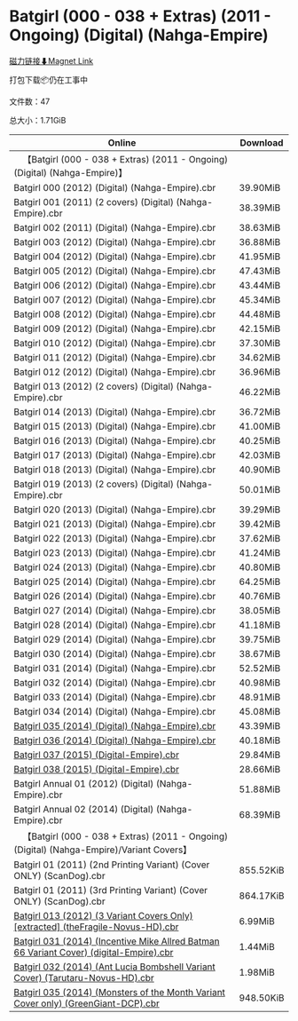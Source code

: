 # Batgirl (000 - 038 + Extras) (2011 - Ongoing) (Digital) (Nahga-Empire)

[磁力链接⬇Magnet Link](magnet:?xt=urn:btih:e4141d6499a7b76691c9f58f8241e14574ff2399&dn=Batgirl%20%28000%20-%20038%20%2B%20Extras%29%20%282011%20-%20Ongoing%29%20%28Digital%29%20%28Nahga-Empire%29)

打包下载📦仍在工事中

文件数：47

总大小：1.71GiB

Online | Download
--- | ---
&emsp;【Batgirl (000 - 038 + Extras) (2011 - Ongoing) (Digital) (Nahga-Empire)】 | 
Batgirl 000 (2012) (Digital) (Nahga-Empire).cbr | 39.90MiB
Batgirl 001 (2011) (2 covers) (Digital) (Nahga-Empire).cbr | 38.39MiB
Batgirl 002 (2011) (Digital) (Nahga-Empire).cbr | 38.63MiB
Batgirl 003 (2012) (Digital) (Nahga-Empire).cbr | 36.88MiB
Batgirl 004 (2012) (Digital) (Nahga-Empire).cbr | 41.95MiB
Batgirl 005 (2012) (Digital) (Nahga-Empire).cbr | 47.43MiB
Batgirl 006 (2012) (Digital) (Nahga-Empire).cbr | 43.44MiB
Batgirl 007 (2012) (Digital) (Nahga-Empire).cbr | 45.34MiB
Batgirl 008 (2012) (Digital) (Nahga-Empire).cbr | 44.48MiB
Batgirl 009 (2012) (Digital) (Nahga-Empire).cbr | 42.15MiB
Batgirl 010 (2012) (Digital) (Nahga-Empire).cbr | 37.30MiB
Batgirl 011 (2012) (Digital) (Nahga-Empire).cbr | 34.62MiB
Batgirl 012 (2012) (Digital) (Nahga-Empire).cbr | 36.96MiB
Batgirl 013 (2012) (2 covers) (Digital) (Nahga-Empire).cbr | 46.22MiB
Batgirl 014 (2013) (Digital) (Nahga-Empire).cbr | 36.72MiB
Batgirl 015 (2013) (Digital) (Nahga-Empire).cbr | 41.00MiB
Batgirl 016 (2013) (Digital) (Nahga-Empire).cbr | 40.25MiB
Batgirl 017 (2013) (Digital) (Nahga-Empire).cbr | 42.03MiB
Batgirl 018 (2013) (Digital) (Nahga-Empire).cbr | 40.90MiB
Batgirl 019 (2013) (2 covers) (Digital) (Nahga-Empire).cbr | 50.01MiB
Batgirl 020 (2013) (Digital) (Nahga-Empire).cbr | 39.29MiB
Batgirl 021 (2013) (Digital) (Nahga-Empire).cbr | 39.42MiB
Batgirl 022 (2013) (Digital) (Nahga-Empire).cbr | 37.62MiB
Batgirl 023 (2013) (Digital) (Nahga-Empire).cbr | 41.24MiB
Batgirl 024 (2013) (Digital) (Nahga-Empire).cbr | 40.80MiB
Batgirl 025 (2014) (Digital) (Nahga-Empire).cbr | 64.25MiB
Batgirl 026 (2014) (Digital) (Nahga-Empire).cbr | 40.76MiB
Batgirl 027 (2014) (Digital) (Nahga-Empire).cbr | 38.05MiB
Batgirl 028 (2014) (Digital) (Nahga-Empire).cbr | 41.18MiB
Batgirl 029 (2014) (Digital) (Nahga-Empire).cbr | 39.75MiB
Batgirl 030 (2014) (Digital) (Nahga-Empire).cbr | 38.67MiB
Batgirl 031 (2014) (Digital) (Nahga-Empire).cbr | 52.52MiB
Batgirl 032 (2014) (Digital) (Nahga-Empire).cbr | 40.98MiB
Batgirl 033 (2014) (Digital) (Nahga-Empire).cbr | 48.91MiB
Batgirl 034 (2014) (Digital) (Nahga-Empire).cbr | 45.08MiB
[Batgirl 035 (2014) (Digital) (Nahga-Empire).cbr](https://github.com/alicewish/markdown/blob/master/comic/Batgirl-035-2014-Digital-Nahga-Empire-cbr.md) | 43.39MiB
[Batgirl 036 (2014) (Digital) (Nahga-Empire).cbr](https://github.com/alicewish/markdown/blob/master/comic/Batgirl-036-2014-Digital-Nahga-Empire-cbr.md) | 40.18MiB
[Batgirl 037 (2015) (Digital-Empire).cbr](https://github.com/alicewish/markdown/blob/master/comic/Batgirl-037-2015-Digital-Empire-cbr.md) | 29.84MiB
[Batgirl 038 (2015) (Digital-Empire).cbr](https://github.com/alicewish/markdown/blob/master/comic/Batgirl-038-2015-Digital-Empire-cbr.md) | 28.66MiB
Batgirl Annual 01 (2012) (Digital) (Nahga-Empire).cbr | 51.88MiB
Batgirl Annual 02 (2014) (Digital) (Nahga-Empire).cbr | 68.39MiB
&emsp;【Batgirl (000 - 038 + Extras) (2011 - Ongoing) (Digital) (Nahga-Empire)/Variant Covers】 | 
Batgirl 01 (2011) (2nd Printing Variant) (Cover ONLY) (ScanDog).cbr | 855.52KiB
Batgirl 01 (2011) (3rd Printing Variant) (Cover ONLY) (ScanDog).cbr | 864.17KiB
[Batgirl 013 (2012) (3 Variant Covers Only) [extracted] (theFragile-Novus-HD).cbr](https://github.com/alicewish/markdown/blob/master/comic/Batgirl-013-2012-3-Variant-Covers-Only-extracted-theFragile-Novus-HD-cbr.md) | 6.99MiB
[Batgirl 031 (2014) (Incentive Mike Allred Batman 66 Variant Cover) (digital-Empire).cbr](https://github.com/alicewish/markdown/blob/master/comic/Batgirl-031-2014-Incentive-Mike-Allred-Batman-66-Variant-Cover-digital-Empire-cbr.md) | 1.44MiB
[Batgirl 032 (2014) (Ant Lucia Bombshell Variant Cover) (Tarutaru-Novus-HD).cbr](https://github.com/alicewish/markdown/blob/master/comic/Batgirl-032-2014-Ant-Lucia-Bombshell-Variant-Cover-Tarutaru-Novus-HD-cbr.md) | 1.98MiB
[Batgirl 035 (2014) (Monsters of the Month Variant Cover only) (GreenGiant-DCP).cbr](https://github.com/alicewish/markdown/blob/master/comic/Batgirl-035-2014-Monsters-of-Month-Variant-Cover-only-GreenGiant-DCP-cbr.md) | 948.50KiB